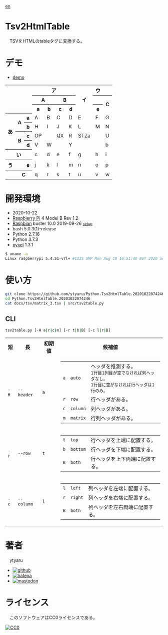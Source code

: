 [en](./README.md)

# Tsv2HtmlTable

　TSVをHTMLのtableタグに変換する。

# デモ

* [demo](https://ytyaru.github.io/Python.Tsv2HtmlTable.20201022074246/)

<table><tr><th rowspan="3" colspan="3"></th><th colspan="4">ア</th><th rowspan="3">イ</th><th>ウ</th><th></th></tr><tr><th colspan="2">A</th><th colspan="2">B</th><th></th><th rowspan="2">C</th></tr><tr><th>a</th><th>b</th><th>c</th><th>d</th><th>e</th></tr><tr><th rowspan="4">あ</th><th rowspan="2">A</th><th>a</th><td>A</td><td>B</td><td>C</td><td>D</td><td>E</td><td>F</td><td>G</td></tr><tr><th>b</th><td>H</td><td>I</td><td>J</td><td>K</td><td>L</td><td>M</td><td>N</td></tr><tr><th rowspan="2">B</th><th>c</th><td>OP</td><td></td><td>QX</td><td>R</td><td>STZa</td><td></td><td>U</td></tr><tr><th>d</th><td>V</td><td>W</td><td></td><td>Y</td><td></td><td></td><td>b</td></tr><tr><th colspan="3">い</th><td>c</td><td>d</td><td>e</td><td>f</td><td>g</td><td>h</td><td>i</td></tr><tr><th>う</th><th></th><th>e</th><td>j</td><td>k</td><td>l</td><td>m</td><td>n</td><td>o</td><td>p</td></tr><tr><th></th><th colspan="2">C</th><td>q</td><td>r</td><td>s</td><td>t</td><td>u</td><td>v</td><td>w</td></tr></table>

# 開発環境

* <time datetime="2020-10-22T07:42:30+0900">2020-10-22</time>
* [Raspbierry Pi](https://ja.wikipedia.org/wiki/Raspberry_Pi) 4 Model B Rev 1.2
* [Raspbian](https://ja.wikipedia.org/wiki/Raspbian) buster 10.0 2019-09-26 <small>[setup](http://ytyaru.hatenablog.com/entry/2019/12/25/222222)</small>
* bash 5.0.3(1)-release
* Python 2.7.16
* Python 3.7.3
* [pyxel][] 1.3.1

[pyxel]:https://github.com/kitao/pyxel

```sh
$ uname -a
Linux raspberrypi 5.4.51-v7l+ #1333 SMP Mon Aug 10 16:51:40 BST 2020 armv7l GNU/Linux
```

# 使い方

```sh
git clone https://github.com/ytyaru/Python.Tsv2HtmlTable.20201022074246
cd Python.Tsv2HtmlTable.20201022074246
cat docs/tsv/matrix_3.tsv | src/tsv2table.py
```

## CLI

```sh
tsv2table.py [-H a|r|c|m] [-r t|b|B] [-c l|r|B]
```

<table>
    <tr>
            <th>短</th><th>長</th><th>初期値</th><th>候補値</th>
    </tr>
    <tr>
            <td><code>-H</code></td><td><code>--header</code></td><td><code>a</code></td><td>
                <table>
                <tr><td><code>a</code></td><td><code>auto</code></td><td>ヘッダを推測する。<small><br>1行目1列目が空でなければ列ヘッダなし。<br>1行目に空がなければ行ヘッダは1行のみ。</small></td></tr>
                <tr><td><code>r</code></td><td><code>row</code></td><td>行ヘッダがある。</td></tr>
                <tr><td><code>c</code></td><td><code>column</code></td><td>列ヘッダがある。</td></tr>
                <tr><td><code>m</code></td><td><code>matrix</code></td><td>行列ヘッダがある。</td></tr>
                </table>
            </td>
    </tr>
    <tr>
            <td><code>-r</code></td><td><code>--row</code></td><td><code>t</code></td><td>
                <table>
                <tr><td><code>t</code></td><td><code>top</code></td><td>行ヘッダを上端に配置する。</td></tr>
                <tr><td><code>b</code></td><td><code>bottom</code></td><td>行ヘッダを下端に配置する。</td></tr>
                <tr><td><code>B</code></td><td><code>both</code></td><td>行ヘッダを上下両端に配置する。</td></tr>
                </table>
            </td>
    </tr>
    <tr>
            <td><code>-c</code></td><td><code>--column</code></td><td><code>l</code></td><td>
                <table>
                <tr><td><code>l</code></td><td><code>left</code></td><td>列ヘッダを左端に配置する。</td></tr>
                <tr><td><code>r</code></td><td><code>right</code></td><td>列ヘッダを右端に配置する。</td></tr>
                <tr><td><code>B</code></td><td><code>both</code></td><td>列ヘッダを左右両端に配置する。</td></tr>
                </table>
            </td>
    </tr>
</table>

# 著者

　ytyaru

* [![github](http://www.google.com/s2/favicons?domain=github.com)](https://github.com/ytyaru "github")
* [![hatena](http://www.google.com/s2/favicons?domain=www.hatena.ne.jp)](http://ytyaru.hatenablog.com/ytyaru "hatena")
* [![mastodon](http://www.google.com/s2/favicons?domain=mstdn.jp)](https://mstdn.jp/web/accounts/233143 "mastdon")

# ライセンス

　このソフトウェアはCC0ライセンスである。

[![CC0](http://i.creativecommons.org/p/zero/1.0/88x31.png "CC0")](http://creativecommons.org/publicdomain/zero/1.0/deed.ja)

